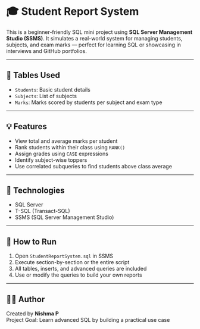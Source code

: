 # 🎓 Student Report System

This is a beginner-friendly SQL mini project using **SQL Server Management Studio (SSMS)**. It simulates a real-world system for managing students, subjects, and exam marks — perfect for learning SQL or showcasing in interviews and GitHub portfolios.

---

## 📁 Tables Used

- `Students`: Basic student details
- `Subjects`: List of subjects
- `Marks`: Marks scored by students per subject and exam type

---

## 💡 Features

- View total and average marks per student
- Rank students within their class using `RANK()`
- Assign grades using `CASE` expressions
- Identify subject-wise toppers
- Use correlated subqueries to find students above class average

---

## 🧰 Technologies

- SQL Server
- T-SQL (Transact-SQL)
- SSMS (SQL Server Management Studio)

---

## 🚀 How to Run

1. Open `StudentReportSystem.sql` in SSMS
2. Execute section-by-section or the entire script
3. All tables, inserts, and advanced queries are included
4. Use or modify the queries to build your own reports

---

## 👩‍💻 Author

Created by **Nishma P**  
Project Goal: Learn advanced SQL by building a practical use case

